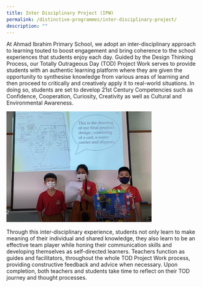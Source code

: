 ```yaml
---
title: Inter Disciplinary Project (IPW)
permalink: /distinctive-programmes/inter-disciplinary-project/
description: ""
---
```

At Ahmad Ibrahim Primary School, we adopt an inter-disciplinary approach to learning touted to boost engagement and bring coherence to the school experiences that students enjoy each day. Guided by the Design Thinking Process, our Totally Outrageous Day (TOD) Project Work serves to provide students with an authentic learning platform where they are given the opportunity to synthesise knowledge from various areas of learning and then proceed to critically and creatively apply it to real-world situations. In doing so, students are set to develop 21st Century Competencies such as Confidence, Cooperation, Curiosity, Creativity as well as Cultural and Environmental Awareness.

<img src="/images/IPW.png"  
style="width:75%">

Through this inter-disciplinary experience, students not only learn to make meaning of their individual and shared knowledge, they also learn to be an effective team player while honing their communication skills and developing themselves as self-directed learners. Teachers function as guides and facilitators, throughout the whole TOD Project Work process, providing constructive feedback and advice when necessary. Upon completion, both teachers and students take time to reflect on their TOD journey and thought processes.